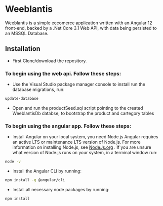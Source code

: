 # Weeblantis

Weeblantis is a simple eccomerce application written with an Angular 12 front-end, backed by a .Net Core 3.1 Web API,
with data being persisted to an MSSQL Database.

## Installation
* First Clone/download the repository.

### To begin using the web api. Follow these steps:

* Use the Visual Studio package manager console to install run the database migrations, run:
```bash
update-database
```
* Open and run the productSeed.sql script pointing to the created WeeblantisDb databse, to bootstrap the product and cartegory tables

### To begin using the angular app. Follow these steps:

* Install Angular on your local system, you need Node.js
Angular requires an active LTS or maintenance LTS version of Node.js.
For more information on installing Node.js, see [NodeJs.org](https://nodejs.org) . If you are unsure what version of Node.js runs on your system,  in a terminal window run:
```bash
node -v
```
* Install the Angular CLI by running:
``` bash
npm install -g @angular/cli
```
* Install all necessary node packages by running:
```bash
npm install
```
